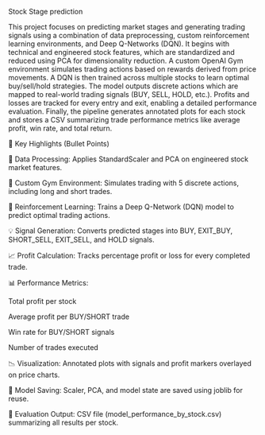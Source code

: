 Stock Stage prediction

This project focuses on predicting market stages and generating trading signals using a combination of data preprocessing, custom reinforcement learning environments,
and Deep Q-Networks (DQN). It begins with technical and engineered stock features, which are standardized and reduced using PCA for dimensionality reduction. 
A custom OpenAI Gym environment simulates trading actions based on rewards derived from price movements. A DQN is then trained across multiple stocks to learn optimal 
buy/sell/hold strategies. The model outputs discrete actions which are mapped to real-world trading signals (BUY, SELL, HOLD, etc.). Profits and losses are tracked for
every entry and exit, enabling a detailed performance evaluation. Finally, the pipeline generates annotated plots for each stock and stores a CSV summarizing trade 
performance metrics like average profit, win rate, and total return.

📌 Key Highlights (Bullet Points)

🔄 Data Processing: Applies StandardScaler and PCA on engineered stock market features.

🧠 Custom Gym Environment: Simulates trading with 5 discrete actions, including long and short trades.

🤖 Reinforcement Learning: Trains a Deep Q-Network (DQN) model to predict optimal trading actions.

💡 Signal Generation: Converts predicted stages into BUY, EXIT_BUY, SHORT_SELL, EXIT_SELL, and HOLD signals.

📈 Profit Calculation: Tracks percentage profit or loss for every completed trade.

📊 Performance Metrics:

Total profit per stock

Average profit per BUY/SHORT trade

Win rate for BUY/SHORT signals

Number of trades executed

📉 Visualization: Annotated plots with signals and profit markers overlayed on price charts.

💾 Model Saving: Scaler, PCA, and model state are saved using joblib for reuse.

📁 Evaluation Output: CSV file (model_performance_by_stock.csv) summarizing all results per stock.
